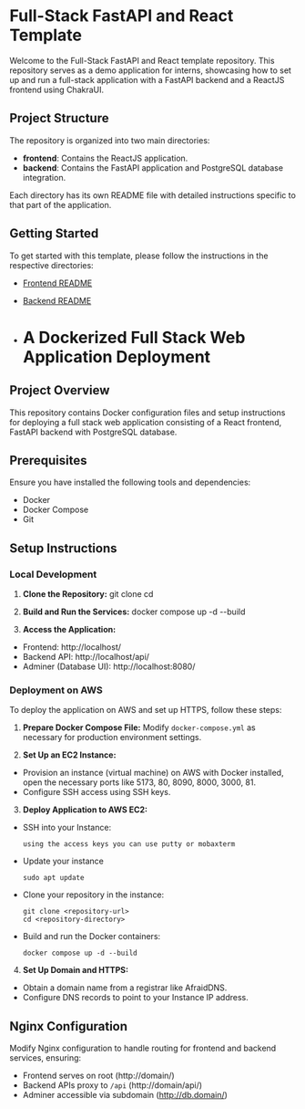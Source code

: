 # Full-Stack FastAPI and React Template

Welcome to the Full-Stack FastAPI and React template repository. This repository serves as a demo application for interns, showcasing how to set up and run a full-stack application with a FastAPI backend and a ReactJS frontend using ChakraUI.

## Project Structure

The repository is organized into two main directories:

- **frontend**: Contains the ReactJS application.
- **backend**: Contains the FastAPI application and PostgreSQL database integration.

Each directory has its own README file with detailed instructions specific to that part of the application.

## Getting Started

To get started with this template, please follow the instructions in the respective directories:

- [Frontend README](./frontend/README.md)
- [Backend README](./backend/README.md)

- # A Dockerized Full Stack Web Application Deployment

## Project Overview

This repository contains Docker configuration files and setup instructions for deploying a full stack web application consisting of a React frontend, FastAPI backend with PostgreSQL database.

## Prerequisites

Ensure you have installed the following tools and dependencies:

- Docker
- Docker Compose
- Git

## Setup Instructions

### Local Development

1. **Clone the Repository:**
   git clone <forked-repository-url>
   cd <repository-directory>

2. **Build and Run the Services:**
   docker compose up -d --build

3. **Access the Application:**

- Frontend: http://localhost/
- Backend API: http://localhost/api/
- Adminer (Database UI): http://localhost:8080/

### Deployment on AWS

To deploy the application on AWS and set up HTTPS, follow these steps:

1. **Prepare Docker Compose File:**
   Modify `docker-compose.yml` as necessary for production environment settings.

2. **Set Up an EC2 Instance:**

- Provision an instance (virtual machine) on AWS with Docker installed, open the necessary ports like 5173, 80, 8090, 8000, 3000, 81.
- Configure SSH access using SSH keys.

3. **Deploy Application to AWS EC2:**

- SSH into your Instance:
  ```
  using the access keys you can use putty or mobaxterm
- Update your instance
   ```
  sudo apt update
  ``` 
- Clone your repository in the instance:
  ```
  git clone <repository-url>
  cd <repository-directory>
  ```
- Build and run the Docker containers:
  ```
  docker compose up -d --build

4. **Set Up Domain and HTTPS:**

- Obtain a domain name from a registrar like AfraidDNS.
- Configure DNS records to point to your Instance IP address.

## Nginx Configuration

Modify Nginx configuration to handle routing for frontend and backend services, ensuring:

- Frontend serves on root (http://domain/)
- Backend APIs proxy to `/api` (http://domain/api/)
- Adminer accessible via subdomain (http://db.domain/)
